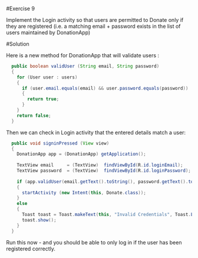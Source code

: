 #Exercise 9

Implement the Login activity so that users are permitted to Donate only if they are registered (i.e. a matching email + password exists in the list of users maintained by DonationApp)

#Solution

Here is a new method for DonationApp that will validate users :

~~~java
  public boolean validUser (String email, String password)
  {
    for (User user : users)
    {
      if (user.email.equals(email) && user.password.equals(password))
      {
        return true;
      }
    }
    return false;
  }
~~~

Then we can check in Login activity that the entered details match a user:

~~~java
  public void signinPressed (View view) 
  {
    DonationApp app = (DonationApp) getApplication();
    
    TextView email     = (TextView)  findViewById(R.id.loginEmail);
    TextView password  = (TextView)  findViewById(R.id.loginPassword);
    
    if (app.validUser(email.getText().toString(), password.getText().toString()))
    {
      startActivity (new Intent(this, Donate.class));
    }
    else
    {
      Toast toast = Toast.makeText(this, "Invalid Credentials", Toast.LENGTH_SHORT);
      toast.show();
    }
  }
~~~

Run this now - and you should be able to only log in if the user has been registered correctly.
